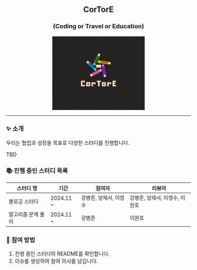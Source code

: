 
<div align="center">
    
## CorTorE
### (Coding or Travel or Education)
    
<img src="https://github.com/CorTorE/.github/blob/main/profile/logo.png" alt="CorTorE logo" height=50% width=50% style="border: 1px solid white; display: block; margin: auto;">

</div>

-----

### ✨ **소개**

우리는 협업과 성장을 목표로 다양한 스터디를 진행합니다.

TBD

### 📚 **진행 중인 스터디 목록**

| **스터디 명**      | **기간**  | **참여자**                     | **리뷰어**|
| ------------------ | --------- | ------------------------------ | -------------- |
| 블로깅 스터디      | 2024.11 ~ | 강병준, 양재서, 이영수            |강병준, 양재서, 이영수, 이원호  |
| 알고리즘 문제 풀이 | 2024.11 ~ | 강병준                            |이원호        |

### 🙌 **참여 방법**

1. 진행 중인 스터디의 README를 확인합니다.
2. 이슈를 생성하여 참여 의사를 남깁니다.
